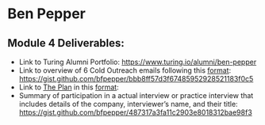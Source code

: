 # Ben Pepper

## Module 4 Deliverables:

* Link to Turing Alumni Portfolio:
    https://www.turing.io/alumni/ben-pepper
* Link to overview of 6 Cold Outreach emails following this [format](https://github.com/turingschool/professional_skills/blob/master/module_four/outreach_deliverable_guidelines.md):
https://gist.github.com/bfpepper/bbb8ff57d3f67485952928521183f0c5
* Link to [The Plan](https://github.com/turingschool/backend-curriculum-site/blob/gh-pages/module4/projects/the-plan/index.md) in this [format](https://github.com/turingschool/backend-curriculum-site/blob/gh-pages/module4/projects/the-plan/template.markdown):
* Summary of participation in a actual interview or practice interview that includes details of the company, interviewer’s name, and their title:
https://gist.github.com/bfpepper/487317a3fa11c2903e8018312bae98f3

